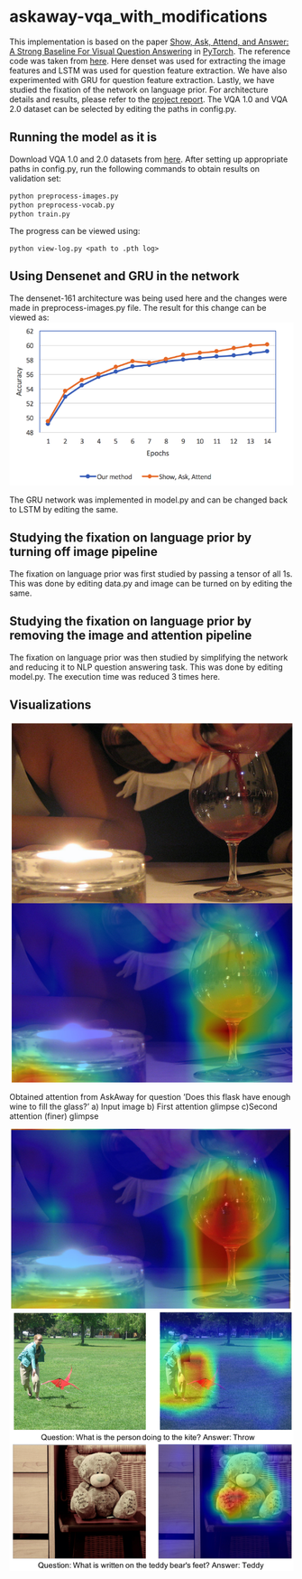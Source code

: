 # askaway-vqa_with_modifications
This implementation is based on the paper [Show, Ask, Attend, and Answer: A Strong Baseline For Visual Question Answering][0] in [PyTorch][1]. The reference code was taken from [here][2]. Here denset was used for extracting the image features and LSTM was used for question feature extraction. We have also experimented with GRU for question feature extraction. Lastly, we have studied the fixation of the network on language prior. For architecture details and results, please refer to the [project report][3].
The VQA 1.0 and VQA 2.0 dataset can be selected by editing the paths in config.py.

## Running the model as it is
Download VQA 1.0 and 2.0 datasets from [here][4]. After setting up appropriate paths in config.py, run the following commands to obtain results on validation set:
```
python preprocess-images.py
python preprocess-vocab.py
python train.py
```
The progress can be viewed using:
```
python view-log.py <path to .pth log>
```
## Using Densenet and GRU in the network
The densenet-161 architecture was being used here and the changes were made in preprocess-images.py file. The result for this change can be viewed as:
![Graph of convergence of implementation versus paper results](https://github.com/animesh20/askaway-vqa_with_modifications/blob/master/performance_plots/Densenet1.0.png)

The GRU network was implemented in model.py and can be changed back to LSTM by editing the same.

## Studying the fixation on language prior by turning off image pipeline
The fixation on language prior was first studied by passing a tensor of all 1s. This was done by editing data.py and image can be turned on by editing the same.

## Studying the fixation on language prior by removing the image and attention pipeline
The fixation on language prior was then studied by simplifying the network and reducing it to NLP question answering task. This was done by editing model.py. The execution time was reduced 3 times here.

## Visualizations
![v1](https://github.com/animesh20/askaway-vqa_with_modifications/blob/master/performance_plots/v1.png)

Obtained attention from AskAway for question ’Does this flask have enough wine to fill the glass?’ a) Input image b) First attention glimpse c)Second attention (finer) glimpse

![v2](https://github.com/animesh20/askaway-vqa_with_modifications/blob/master/performance_plots/v2.png)
![v3](https://github.com/animesh20/askaway-vqa_with_modifications/blob/master/performance_plots/v3.png)

[0]: https://arxiv.org/abs/1704.03162
[1]: https://github.com/pytorch/pytorch
[2]: https://github.com/Cyanogenoid/pytorch-vqa
[3]: https://github.com/animesh20/askaway-vqa_with_modifications/blob/master/project_report.pdf
[4]: http://www.visualqa.org/vqa_v1_download.html

